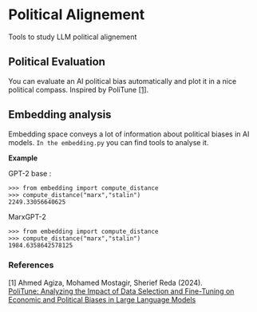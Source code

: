 # Political Alignement

Tools to study LLM political alignement

## Political Evaluation
You can evaluate an AI political bias automatically and plot it in a nice political compass.
Inspired by PoliTune [[1]](#1).

## Embedding analysis

Embedding space conveys a lot of information about political biases in AI models. `In the embedding.py` you can find tools to analyse it.

**Example**

GPT-2 base :
```
>>> from embedding import compute_distance
>>> compute_distance("marx","stalin")
2249.33056640625
```

MarxGPT-2
```
>>> from embedding import compute_distance
>>> compute_distance("marx","stalin")
1984.6358642578125
```

### References

<a id="1">[1]</a> 
Ahmed Agiza, Mohamed Mostagir, Sherief Reda (2024).  
[PoliTune: Analyzing the Impact of Data Selection and Fine-Tuning on Economic
and Political Biases in Large Language Models](https://arxiv.org/abs/2404.08699)
